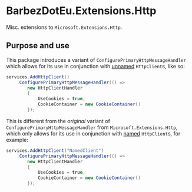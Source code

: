 # BarbezDotEu.Extensions.Http

Misc. extensions to `Microsoft.Extensions.Http`.

## Purpose and use

This package introduces a variant of `ConfigurePrimaryHttpMessageHandler` which allows for its use in conjunction with <u>unnamed</u> `HttpClient`s, like so:

```cs
services.AddHttpClient()
    .ConfigurePrimaryHttpMessageHandler(() => 
        new HttpClientHandler 
        { 
            UseCookies = true, 
            CookieContainer = new CookieContainer() 
        });
```

This is different from the *original* variant of `ConfigurePrimaryHttpMessageHandler` from `Microsoft.Extensions.Http`, which only allows for its use in conjunction with <u>named</u> `HttpClient`s, for example:

```cs
services.AddHttpClient("NamedClient")
    .ConfigurePrimaryHttpMessageHandler(() => 
        new HttpClientHandler 
        { 
            UseCookies = true, 
            CookieContainer = new CookieContainer() 
        });
```


